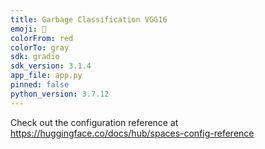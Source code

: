 ```yaml
---
title: Garbage Classification VGG16
emoji: 💩
colorFrom: red
colorTo: gray
sdk: gradio
sdk_version: 3.1.4
app_file: app.py
pinned: false
python_version: 3.7.12
---
```


Check out the configuration reference at https://huggingface.co/docs/hub/spaces-config-reference
